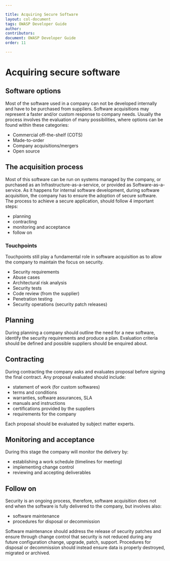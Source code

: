 ```yaml
---

title: Acquiring Secure Software
layout: col-document
tags: OWASP Developer Guide
author:
contributors:
document: OWASP Developer Guide
order: 11

---
```


# Acquiring secure software

## Software options
Most of the software used in a company can not be developed internally and have to be purchased from suppliers. Software acquisitions may represent a faster and/or custom response to company needs. Usually the process involves the evaluation of many possibilities, where options can be found within these categories:
* Commercial off-the-shelf (COTS)
* Made-to-order
* Company acquisitions/mergers
* Open source

## The acquisition process
Most of this software can be run on systems managed by the company, or purchased as an Infrastructure-as-a-service, or provided as Software-as-a-service. As it happens for internal software development, during software acquisition, the company has to ensure the adoption of secure software. The process to achieve a secure application, should follow 4 important steps:
* planning
* contracting
* monitoring and acceptance
* follow on

### Touchpoints
Touchpoints still play a fundamental role in software acquisition as to allow the company to maintain the focus on security.
* Security requirements
* Abuse cases
* Architectural risk analysis
* Security tests
* Code review (from the supplier)
* Penetration testing
* Security operations (security patch releases)

## Planning
During planning a company should outline the need for a new software, identify the security requirements and produce a plan. Evaluation criteria should be defined and possible suppliers should be enquired about.

## Contracting
During contracting the company asks and evaluates proposal before signing the final contract. Any proposal evaluated should include:
* statement of work (for custom softwares)
* terms and conditions
* warranties, software assurances, SLA
* manuals and instructions
* certifications provided by the suppliers
* requirements for the company

Each proposal should be evaluated by subject matter experts.

## Monitoring and acceptance
During this stage the company will monitor the delivery by:
* establishing a work schedule (timelines for meeting)
* implementing change control
* reviewing and accepting deliverables

## Follow on
Security is an ongoing process, therefore, software acquisition does not end when the software is fully delivered to the company, but involves also:
* software maintenance
* procedures for disposal or decommission

Software maintenance should address the release of security patches and ensure through change control that security is not reduced during any future configuration change, upgrade, patch, support. Procedures for disposal or decommission should instead ensure data is properly destroyed, migrated or archived.
